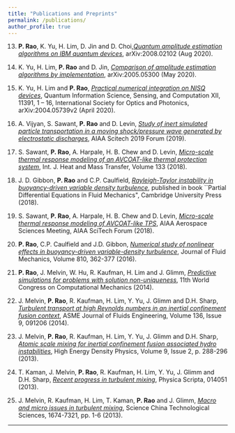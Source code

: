 ```yaml
---
title: "Publications and Preprints"
permalink: /publications/
author_profile: true
---
```


13. **P. Rao**, K. Yu, H. Lim, D. Jin and D. Choi,[*Quantum amplitude estimation algorithms on IBM quantum devices*](https://arxiv.org/abs/2008.02102), arXiv:2008.02102 (Aug 2020).

12. K. Yu, H. Lim, **P. Rao** and D. Jin, [*Comparison of amplitude estimation algorithms by implementation*](https://arxiv.org/abs/2005.05300), arXiv:2005.05300 (May 2020).

11. K. Yu, H. Lim and **P. Rao**, [*Practical numerical integration on NISQ devices*](https://arxiv.org/abs/2004.05739), Quantum Information Science, Sensing, and Computation XII, 11391, 1 – 16, International Society for Optics and Photonics, arXiv:2004.05739v2 (April 2020).

10. A. Vijyan, S. Sawant, **P. Rao** and D. Levin, [*Study of inert simulated particle transportation in a moving shock/pressure wave generated by electrostatic discharges*](https://arc.aiaa.org/doi/abs/10.2514/6.2019-0631), AIAA Scitech 2019 Forum (2019).

9. S. Sawant, **P. Rao**, A. Harpale, H. B.  Chew and D. Levin, [*Micro-scale thermal response modeling of an AVCOAT-like thermal protection system*](https://www.sciencedirect.com/science/article/pii/S0017931018334689), Int. J. Heat and Mass Transfer, Volume 133 (2018).

8. J. D. Gibbon, **P. Rao** and C.P. Caulfield, [*Rayleigh-Taylor instability in buoyancy-driven variable density turbulence*](https://wordery.com/london-mathematical-society-lecture-note-series-partcial-differential-equations-in-fluid-mechanics-series-number-452-charles-l-fefferman-9781108460965), published in book ``Partial Differential Equations in Fluid Mechanics", Cambridge University Press (2018).

7. S. Sawant, **P. Rao**, A. Harpale, H. B. Chew and D. Levin, [*Micro-scale thermal response modeling of AVCOAT-like TPS*](https://arc.aiaa.org/doi/pdf/10.2514/6.2018-0495), AIAA Aerospace Sciences Meeting, AIAA SciTech Forum (2018).

6. **P. Rao**, C.P. Caulfield and J.D. Gibbon, [*Numerical study of nonlinear effects in buoyancy-driven variable-density turbulence*](https://www.cambridge.org/core/journals/journal-of-fluid-mechanics/article/nonlinear-effects-in-buoyancydriven-variabledensity-turbulence/5654BD694732DC4AE86B8DE3DAE348BF), Journal of Fluid Mechanics, Volume 810, 362-377 (2016).

5. **P. Rao**, J. Melvin, W. Hu, R. Kaufman, H. Lim and J. Glimm, [*Predictive simulations for problems with solution non-uniqueness*](ftp://ftp.ams.sunysb.edu/papers/2014/susb14\_02.pdf), 11th World Congress on Computational Mechanics (2014).

4. J. Melvin, **P. Rao**, R. Kaufman, H. Lim, Y. Yu, J. Glimm and D.H. Sharp, [*Turbulent transport at high Reynolds numbers in an inertial confinement fusion context*](http://fluidsengineering.asmedigitalcollection.asme.org/article.aspx?articleid=1861192), ASME Journal of Fluids Engineering, Volume 136, Issue 9, 091206 (2014).

3. J. Melvin, **P. Rao**, R. Kaufman, H. Lim, Y. Yu, J. Glimm and D.H. Sharp, [*Atomic scale mixing for inertial confinement fusion associated hydro instabilities*](https://www.sciencedirect.com/science/article/pii/S157418181300013X), High Energy Density Physics, Volume 9, Issue 2, p. 288-296 (2013).

2. T. Kaman, J. Melvin, **P. Rao**, R. Kaufman, H. Lim, Y. Yu, J. Glimm and D.H. Sharp, [*Recent progress in turbulent mixing*](https://iopscience.iop.org/article/10.1088/0031-8949/2013/T155/014051/meta), Physica Scripta, 014051 (2013).

1. J. Melvin, R. Kaufman, H. Lim, T. Kaman, **P. Rao** and J. Glimm, [*Macro and micro issues in turbulent mixing*](https://link.springer.com/article/10.1007/s11431-013-5340-0), Science China Technological Sciences, 1674-7321, pp. 1-6 (2013).

---

